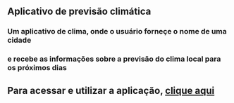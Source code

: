 ## Aplicativo de previsão climática

### Um aplicativo de clima, onde o usuário forneçe o nome de uma cidade 
### e recebe as informações sobre a previsão do clima local para os próximos dias 

## Para acessar e utilizar a aplicação, <a href='https://dionizioji.github.io/Aplicativo_de_clima/'>clique aqui</a>
